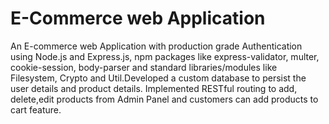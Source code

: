 # E-Commerce web Application  
 An E-commerce web Application with production grade Authentication using Node.js and Express.js, npm packages like express-validator, multer, cookie-session, body-parser and standard libraries/modules like Filesystem, Crypto and Util.Developed a custom database to persist the user details and product details. Implemented RESTful routing to add, delete,edit products from Admin Panel and customers can add products to cart feature.

